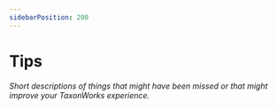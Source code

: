 ```yaml
---
sidebarPosition: 200
---
```


# Tips 
_Short descriptions of things that might have been missed or that might improve your TaxonWorks experience._
